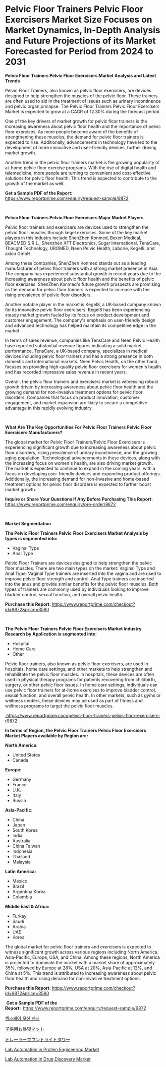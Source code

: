 <p><h1>Pelvic Floor Trainers Pelvic Floor Exercisers Market Size Focuses on Market Dynamics, In-Depth Analysis and Future Projections of its Market Forecasted for Period from 2024 to 2031</h1></p><p><strong>Pelvic Floor Trainers Pelvic Floor Exercisers Market Analysis and Latest Trends</strong></p>
<p><p>Pelvic Floor Trainers, also known as pelvic floor exercisers, are devices designed to help strengthen the muscles of the pelvic floor. These trainers are often used to aid in the treatment of issues such as urinary incontinence and pelvic organ prolapse. The Pelvic Floor Trainers Pelvic Floor Exercisers Market is expected to grow at a CAGR of 12.30% during the forecast period.</p><p>One of the key drivers of market growth for pelvic floor trainers is the increasing awareness about pelvic floor health and the importance of pelvic floor exercises. As more people become aware of the benefits of strengthening these muscles, the demand for pelvic floor trainers is expected to rise. Additionally, advancements in technology have led to the development of more innovative and user-friendly devices, further driving market growth.</p><p>Another trend in the pelvic floor trainers market is the growing popularity of at-home pelvic floor exercise programs. With the rise of digital health and telemedicine, more people are turning to convenient and cost-effective solutions for pelvic floor health. This trend is expected to contribute to the growth of the market as well.</p></p>
<p><strong>Get a Sample PDF of the Report:&nbsp;</strong> <a href="https://www.reportprime.com/enquiry/request-sample/9872">https://www.reportprime.com/enquiry/request-sample/9872</a></p>
<p>&nbsp;</p>
<p><strong>Pelvic Floor Trainers Pelvic Floor Exercisers Major Market Players</strong></p>
<p><p>Pelvic floor trainers and exercisers are devices used to strengthen the pelvic floor muscles through kegel exercises. Some of the key market players in this industry include ShenZhen Konmed, Bexen Medical, BEACMED S.R.L., Shenzhen XFT Electronics, Sugar International, TensCare, Thought Technology, UROMED, Neen Pelvic Health, Laborie, Kegel8, and axion GmbH.</p><p>Among these companies, ShenZhen Konmed stands out as a leading manufacturer of pelvic floor trainers with a strong market presence in Asia. The company has experienced substantial growth in recent years due to the increasing awareness about pelvic floor health and the benefits of pelvic floor exercises. ShenZhen Konmed's future growth prospects are promising as the demand for pelvic floor trainers is expected to increase with the rising prevalence of pelvic floor disorders.</p><p>Another notable player in the market is Kegel8, a UK-based company known for its innovative pelvic floor exercisers. Kegel8 has been experiencing steady market growth fueled by its focus on product development and customer engagement. The company's emphasis on user-friendly design and advanced technology has helped maintain its competitive edge in the market.</p><p>In terms of sales revenue, companies like TensCare and Neen Pelvic Health have reported substantial revenue figures indicating a solid market performance. TensCare, a UK-based company, specializes in medical devices including pelvic floor trainers and has a strong presence in both domestic and international markets. Neen Pelvic Health, on the other hand, focuses on providing high-quality pelvic floor exercisers for women's health and has recorded impressive sales revenue in recent years.</p><p>Overall, the pelvic floor trainers and exercisers market is witnessing robust growth driven by increasing awareness about pelvic floor health and the growing demand for non-invasive treatment options for pelvic floor disorders. Companies that focus on product innovation, customer engagement, and market expansion are likely to secure a competitive advantage in this rapidly evolving industry.</p></p>
<p>&nbsp;</p>
<p><strong>What Are The Key Opportunities For Pelvic Floor Trainers Pelvic Floor Exercisers Manufacturers?</strong></p>
<p><p>The global market for Pelvic Floor Trainers/Pelvic Floor Exercisers is experiencing significant growth due to increasing awareness about pelvic floor disorders, rising prevalence of urinary incontinence, and the growing aging population. Technological advancements in these devices, along with the increasing focus on women's health, are also driving market growth. The market is expected to continue to expand in the coming years, with a focus on developing user-friendly devices and expanding product offerings. Additionally, the increasing demand for non-invasive and home-based treatment options for pelvic floor disorders is expected to further boost market growth.</p></p>
<p><strong>Inquire or Share Your Questions If Any Before Purchasing This Report:</strong> <a href="https://www.reportprime.com/enquiry/pre-order/9872">https://www.reportprime.com/enquiry/pre-order/9872</a></p>
<p>&nbsp;</p>
<p><strong>Market Segmentation</strong></p>
<p><strong>The Pelvic Floor Trainers Pelvic Floor Exercisers Market Analysis by types is segmented into:</strong></p>
<p><ul><li>Vaginal Type</li><li>Anal Type</li></ul></p>
<p><p>Pelvic Floor Trainers are devices designed to help strengthen the pelvic floor muscles. There are two main types on the market: Vaginal Type and Anal Type. Vaginal Type trainers are inserted into the vagina and are used to improve pelvic floor strength and control. Anal Type trainers are inserted into the anus and provide similar benefits for the pelvic floor muscles. Both types of trainers are commonly used by individuals looking to improve bladder control, sexual function, and overall pelvic health.</p></p>
<p><strong>Purchase this Report:&nbsp;</strong><a href="https://www.reportprime.com/checkout?id=9872&price=3590">https://www.reportprime.com/checkout?id=9872&price=3590</a></p>
<p>&nbsp;</p>
<p><strong>The Pelvic Floor Trainers Pelvic Floor Exercisers Market Industry Research by Application is segmented into:</strong></p>
<p><ul><li>Hospital</li><li>Home Care</li><li>Other</li></ul></p>
<p><p>Pelvic floor trainers, also known as pelvic floor exercisers, are used in hospitals, home care settings, and other markets to help strengthen and rehabilitate the pelvic floor muscles. In hospitals, these devices are often used in physical therapy programs for patients recovering from childbirth, surgery, or other pelvic floor issues. In home care settings, individuals can use pelvic floor trainers for at-home exercises to improve bladder control, sexual function, and overall pelvic health. In other markets, such as gyms or wellness centers, these devices may be used as part of fitness and wellness programs to target the pelvic floor muscles.</p></p>
<p><a href="https://www.reportprime.com/pelvic-floor-trainers-pelvic-floor-exercisers-r9872">&nbsp;https://www.reportprime.com/pelvic-floor-trainers-pelvic-floor-exercisers-r9872</a></p>
<p><strong>In terms of Region, the Pelvic Floor Trainers Pelvic Floor Exercisers Market Players available by Region are:</strong></p>
<p>
    <p> <strong> North America: </strong>
        <ul>
            <li>United States</li>
            <li>Canada</li>
        </ul>
        </p> 
    <p> <strong> Europe: </strong>
        <ul>
            <li>Germany</li>
            <li>France</li>
            <li>U.K.</li>
            <li>Italy</li>
            <li>Russia</li>
        </ul>
        </p> 
    <p> <strong> Asia-Pacific: </strong>
        <ul>
            <li>China</li>
            <li>Japan</li>
            <li>South Korea</li>
            <li>India</li>
            <li>Australia</li>
            <li>China Taiwan</li>
            <li>Indonesia</li>
            <li>Thailand</li>
            <li>Malaysia</li>
        </ul>
        </p> 
    <p> <strong> Latin America: </strong>
        <ul>
            <li>Mexico</li>
            <li>Brazil</li>
            <li>Argentina Korea</li>
            <li>Colombia</li>
        </ul>
        </p> 
    <p> <strong> Middle East & Africa: </strong>
        <ul>
            <li>Turkey</li>
            <li>Saudi</li>
            <li>Arabia</li>
            <li>UAE</li>
            <li>Korea</li>
        </ul>
    </p>
    </p>
<p><p>The global market for pelvic floor trainers and exercisers is expected to witness significant growth across various regions including North America, Asia-Pacific, Europe, USA, and China. Among these regions, North America is projected to dominate the market with a market share of approximately 35%, followed by Europe at 28%, USA at 20%, Asia-Pacific at 12%, and China at 5%. This trend is attributed to increasing awareness about pelvic floor health and rising demand for non-invasive treatment options.</p></p>
<p><strong>Purchase this Report: </strong><a href="https://www.reportprime.com/checkout?id=9872&price=3590">https://www.reportprime.com/checkout?id=9872&price=3590</a></p>
<p>&nbsp;<strong>Get a Sample PDF of the Report:&nbsp;&nbsp;</strong><a href="https://www.reportprime.com/enquiry/request-sample/9872">https://www.reportprime.com/enquiry/request-sample/9872</a></p>
<p><strong></strong></p>
<p><p><a href="https://github.com/marufmohassin05/Market-Research-Report-List-2/blob/main/1530334106421.md">헬스케어 모션 센서</a></p><p><a href="https://github.com/DwightHuels1/Market-Research-Report-List-3/blob/main/759350485745.md">子供用お昼寝マット</a></p><p><a href="https://github.com/tanyaali3/Market-Research-Report-List-3/blob/main/213760185744.md">トレーラーマウントライトタワー</a></p><p><a href="https://github.com/theanastasiyah/Market-Research-Report-List-2/blob/main/lab-automation-in-protein-engineering-market.md">Lab Automation in Protein Engineering Market</a></p><p><a href="https://github.com/lukmanduiky01/Market-Research-Report-List-2/blob/main/lab-automation-in-drug-discovery-market.md">Lab Automation in Drug Discovery Market</a></p></p>